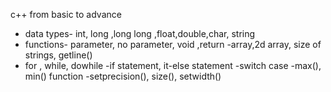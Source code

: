 c++ from basic to advance
- data types- int, long ,long long ,float,double,char, string
- functions- parameter, no parameter, void ,return
-array,2d array, size of strings, getline()
- for , while, dowhile
-if statement, it-else statement
-switch case
-max(), min() function
-setprecision(), size(), setwidth()
